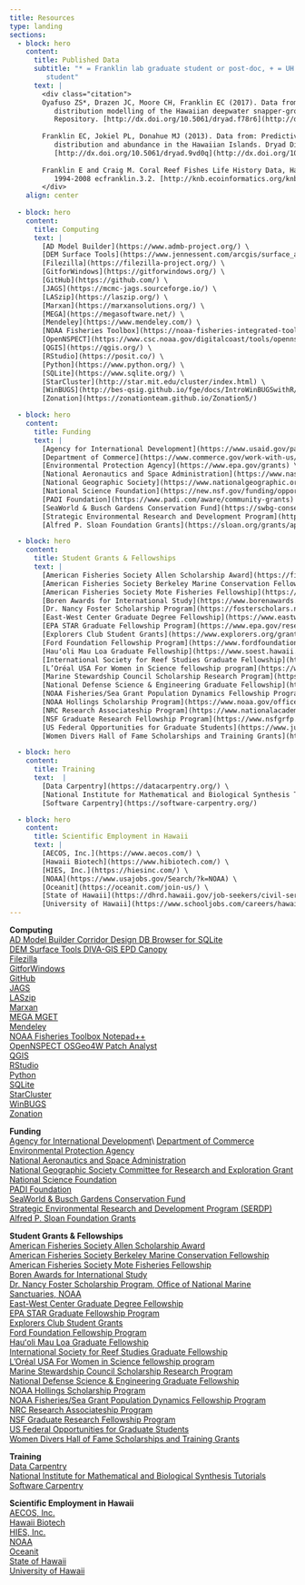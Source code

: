 ```yaml
---
title: Resources
type: landing
sections: 
  - block: hero
    content:
      title: Published Data
      subtitle: "* = Franklin lab graduate student or post-doc, + = UH graduate student or undergraduate
         student"
      text: |
        <div class="citation">
        Oyafuso ZS*, Drazen JC, Moore CH, Franklin EC (2017). Data from: Habitat-based species
           distribution modelling of the Hawaiian deepwater snapper-grouper complex. Dryad Digital
           Repository. [http://dx.doi.org/10.5061/dryad.f78r6](http://dx.doi.org/10.5061/dryad.f78r6)
        
        Franklin EC, Jokiel PL, Donahue MJ (2013). Data from: Predictive modeling of coral
           distribution and abundance in the Hawaiian Islands. Dryad Digital Repository.
           [http://dx.doi.org/10.5061/dryad.9vd0q](http://dx.doi.org/10.5061/dryad.9vd0q)
        
        Franklin E and Craig M. Coral Reef Fishes Life History Data, Hawaiian Islands, USA,
           1994-2008 ecfranklin.3.2. [http://knb.ecoinformatics.org/knb/metacat/ecfranklin.3.2/knb](http://knb.ecoinformatics.org/knb/metacat/ecfranklin.3.2/knb)
        </div>
    align: center
        
  - block: hero
    content:
      title: Computing
      text: |
        [AD Model Builder](https://www.admb-project.org/) \
        [DEM Surface Tools](https://www.jennessent.com/arcgis/surface_area.htm) \
        [Filezilla](https://filezilla-project.org/) \
        [GitforWindows](https://gitforwindows.org/) \
        [GitHub](https://github.com/) \
        [JAGS](https://mcmc-jags.sourceforge.io/) \
        [LASzip](https://laszip.org/) \
        [Marxan](https://marxansolutions.org/) \
        [MEGA](https://megasoftware.net/) \
        [Mendeley](https://www.mendeley.com/) \
        [NOAA Fisheries Toolbox](https://noaa-fisheries-integrated-toolbox.github.io/) \
        [OpenNSPECT](https://www.csc.noaa.gov/digitalcoast/tools/opennspect) \
        [QGIS](https://qgis.org/) \
        [RStudio](https://posit.co/) \
        [Python](https://www.python.org/) \
        [SQLite](https://www.sqlite.org/) \
        [StarCluster](http://star.mit.edu/cluster/index.html) \
        [WinBUGS](http://bes-qsig.github.io/fge/docs/IntroWinBUGSwithR/) \
        [Zonation](https://zonationteam.github.io/Zonation5/)

  - block: hero
    content: 
      title: Funding
      text: |
        [Agency for International Development](https://www.usaid.gov/partner-with-us/find-a-funding-opportunity) \
        [Department of Commerce](https://www.commerce.gov/work-with-us/grants-and-contract-opportunities) \
        [Environmental Protection Agency](https://www.epa.gov/grants) \
        [National Aeronautics and Space Administration](https://www.nasa.gov/centers-and-facilities/grants-2/) \
        [National Geographic Society](https://www.nationalgeographic.org/society/grants-and-investments/) \
        [National Science Foundation](https://new.nsf.gov/funding/opportunities) \
        [PADI Foundation](https://www.padi.com/aware/community-grants) \
        [SeaWorld & Busch Gardens Conservation Fund](https://swbg-conservationfund.org/grant-seekers/) \
        [Strategic Environmental Research and Development Program](https://serdp-estcp.mil/workwithus/fundingprocess) \
        [Alfred P. Sloan Foundation Grants](https://sloan.org/grants/apply)

  - block: hero
    content: 
      title: Student Grants & Fellowships
      text: | 
        [American Fisheries Society Allen Scholarship Award](https://fisheries.org/about/awards-recognition/call-for-award-nominations-section-awards/frances-allen-scholarship-award/) \
        [American Fisheries Society Berkeley Marine Conservation Fellowship](https://mfs.fisheries.org/?page_id=155) \
        [American Fisheries Society Mote Fisheries Fellowship](https://fisheries.org/about/awards-recognition/call-for-award-nominations/william-r-mote-fisheries-fellowship-award/) \
        [Boren Awards for International Study](https://www.borenawards.org/) \
        [Dr. Nancy Foster Scholarship Program](https://fosterscholars.noaa.gov/) \
        [East-West Center Graduate Degree Fellowship](https://www.eastwestcenter.org/education/ewc-graduate-degree-fellowship) \
        [EPA STAR Graduate Fellowship Program](https://www.epa.gov/research-fellowships/science-achieve-results-star-graduate-and-greater-research-opportunities-gro) \
        [Explorers Club Student Grants](https://www.explorers.org/grants/) \
        [Ford Foundation Fellowship Program](https://www.fordfoundation.org/work/investing-in-individuals/the-ford-global-fellowship/) \
        [Hauʻoli Mau Loa Graduate Fellowship](https://www.soest.hawaii.edu/soestwp/hauoli-mau-loa-graduate-fellowship/) \
        [International Society for Reef Studies Graduate Fellowship](https://coralreefs.org/student-travel-grants/graduate-fellowships/) \
        [L’Oréal USA For Women in Science fellowship program](https://www.loreal.com/en/usa/pages/group/fwis/) \
        [Marine Stewardship Council Scholarship Research Program](https://www.msc.org/what-we-are-doing/science-and-research/student-research-grant) \
        [National Defense Science & Engineering Graduate Fellowship](https://ndseg.sysplus.com/) \
        [NOAA Fisheries/Sea Grant Population Dynamics Fellowship Program](https://seagrant.noaa.gov/communities/students/graduate-fellows/nmfs-sg-fellowship/) \
        [NOAA Hollings Scholarship Program](https://www.noaa.gov/office-education/hollings-scholarship) \
        [NRC Research Associateship Program](https://www.nationalacademies.org/our-work/rap/for-applicants) \
        [NSF Graduate Research Fellowship Program](https://www.nsfgrfp.org/) \
        [US Federal Opportunities for Graduate Students](https://www.justice.gov/enrd/pathways-students-and-recent-graduates-federal-careers) \
        [Women Divers Hall of Fame Scholarships and Training Grants](https://www.wdhof.org/scholarships/scholarship-descriptions)

  - block: hero
    content: 
      title: Training
      text:  |
        [Data Carpentry](https://datacarpentry.org/) \
        [National Institute for Mathematical and Biological Synthesis Tutorials](https://www.nimbios.org/) \
        [Software Carpentry](https://software-carpentry.org/)

  - block: hero
    content: 
      title: Scientific Employment in Hawaii
      text: |
        [AECOS, Inc.](https://www.aecos.com/) \
        [Hawaii Biotech](https://www.hibiotech.com/) \
        [HIES, Inc.](https://hiesinc.com/) \
        [NOAA](https://www.usajobs.gov/Search/?k=NOAA) \
        [Oceanit](https://oceanit.com/join-us/) \
        [State of Hawaii](https://dhrd.hawaii.gov/job-seekers/civil-service-hawaii-state-government-jobs/) \
        [University of Hawaii](https://www.schooljobs.com/careers/hawaiiedu)
---
```


**Computing**\
[AD Model Builder Corridor Design DB Browser for SQLite](https://www.admb-project.org/)\
[DEM Surface Tools DIVA-GIS EPD Canopy](https://www.jennessent.com/arcgis/surface_area.htm) \
[Filezilla](https://filezilla-project.org/)  \
[GitforWindows](https://gitforwindows.org/)\
[GitHub](https://github.com/)  \
[JAGS](https://mcmc-jags.sourceforge.io/)\
[LASzip](https://laszip.org/)  \
[Marxan](https://marxansolutions.org/)\
[MEGA MGET](https://megasoftware.net/)\
[Mendeley](https://www.mendeley.com/search/)\
[NOAA Fisheries Toolbox Notepad++ ](https://noaa-fisheries-integrated-toolbox.github.io/)\
[OpenNSPECT OSGeo4W Patch Analyst](https://www.csc.noaa.gov/digitalcoast/tools/opennspect)\
[QGIS](https://qgis.org/)\
[RStudio](https://posit.co/)\
[Python](https://www.python.org/)\
[SQLite](https://www.sqlite.org/)\
[StarCluster](http://star.mit.edu/cluster/index.html)\
[WinBUGS](http://bes-qsig.github.io/fge/docs/IntroWinBUGSwithR/#:~:text=WinBUGS%20is%20a%20piece%20of,it%20is%20more%20computationally%20expensive.) \
[Zonation](https://zonationteam.github.io/Zonation5/)

**Funding**\
[Agency for International Development](https://www.usaid.gov/partner-with-us/find-a-funding-opportunity#:~:text=Most%20funding%20is%20allocated%20through,are%20posted%20on%20SAM.gov.)\
[Department of Commerce](https://www.commerce.gov/work-with-us/grants-and-contract-opportunities)\
[Environmental Protection Agency](https://www.epa.gov/grants)\
[National Aeronautics and Space Administration](https://www.nasa.gov/centers-and-facilities/grants-2/)\
[National Geographic Society Committee for Research and Exploration Grant](https://www.nationalgeographic.org/society/grants-and-investments/)\
[National Science Foundation](https://new.nsf.gov/funding/opportunities)\
[PADI Foundation](https://www.padi.com/aware/community-grants)\
[SeaWorld & Busch Gardens Conservation Fund](https://swbg-conservationfund.org/grant-seekers/)\
[Strategic Environmental Research and Development Program (SERDP)](https://serdp-estcp.mil/workwithus/fundingprocess)\
[Alfred P. Sloan Foundation Grants](https://sloan.org/grants/apply)

**Student Grants & Fellowships**\
[American Fisheries Society Allen Scholarship Award](https://fisheries.org/about/awards-recognition/call-for-award-nominations-section-awards/frances-allen-scholarship-award/)\
[American Fisheries Society Berkeley Marine Conservation Fellowship](https://mfs.fisheries.org/?page_id=155)\
[American Fisheries Society Mote Fisheries Fellowship](https://fisheries.org/about/awards-recognition/call-for-award-nominations/william-r-mote-fisheries-fellowship-award/)\
[Boren Awards for International Study](https://www.borenawards.org/)\
[Dr. Nancy Foster Scholarship Program, Office of National Marine Sanctuaries, NOAA](https://fosterscholars.noaa.gov/)\
[East-West Center Graduate Degree Fellowship](https://www.eastwestcenter.org/education/ewc-graduate-degree-fellowship)\
[EPA STAR Graduate Fellowship Program](https://www.epa.gov/research-fellowships/science-achieve-results-star-graduate-and-greater-research-opportunities-gro)\
[Explorers Club Student Grants](https://www.explorers.org/grants/)\
[Ford Foundation Fellowship Program](https://www.fordfoundation.org/work/investing-in-individuals/the-ford-global-fellowship/)\
[Hauʻoli Mau Loa Graduate Fellowship](https://www.soest.hawaii.edu/soestwp/hauoli-mau-loa-graduate-fellowship/)\
[International Society for Reef Studies Graduate Fellowship](https://coralreefs.org/student-travel-grants/graduate-fellowships/)\
[L’Oréal USA For Women in Science fellowship program](https://www.loreal.com/en/usa/pages/group/fwis/)\
[Marine Stewardship Council Scholarship Research Program](https://www.msc.org/what-we-are-doing/science-and-research/student-research-grant)\
[National Defense Science & Engineering Graduate Fellowship](https://ndseg.sysplus.com/)\
[NOAA Hollings Scholarship Program](https://www.noaa.gov/office-education/hollings-scholarship)\
[NOAA Fisheries/Sea Grant Population Dynamics Fellowship Program](https://seagrant.noaa.gov/communities/students/graduate-fellows/nmfs-sg-fellowship/)\
[NRC Research Associateship Program](https://www.nationalacademies.org/our-work/rap/for-applicants)\
[NSF Graduate Research Fellowship Program](https://www.nsfgrfp.org/)\
[US Federal Opportunities for Graduate Students](https://www.justice.gov/enrd/pathways-students-and-recent-graduates-federal-careers)\
[Women Divers Hall of Fame Scholarships and Training Grants](https://www.wdhof.org/scholarships/scholarship-descriptions)

**Training**\
[Data Carpentry](https://datacarpentry.org/)\
[National Institute for Mathematical and Biological Synthesis Tutorials](https://www.nimbios.org/)\
[Software Carpentry](https://software-carpentry.org/)

**Scientific Employment in Hawaii**\
[AECOS, Inc.](https://www.aecos.com/)\
[Hawaii Biotech](https://www.hibiotech.com/)\
[HIES, Inc.](https://hiesinc.com/)\
[NOAA](https://www.usajobs.gov/Search/?k=NOAA)\
[Oceanit](https://oceanit.com/join-us/)\
[State of Hawaii](https://dhrd.hawaii.gov/job-seekers/civil-service-hawaii-state-government-jobs/)\
[University of Hawaii](https://www.schooljobs.com/careers/hawaiiedu)